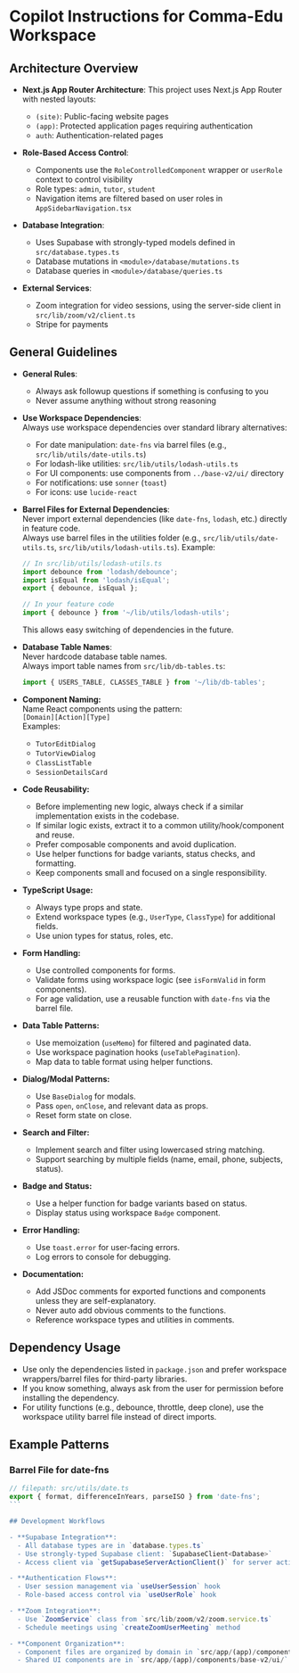 # Copilot Instructions for Comma-Edu Workspace

## Architecture Overview

- **Next.js App Router Architecture**: This project uses Next.js App Router with nested layouts:
  - `(site)`: Public-facing website pages
  - `(app)`: Protected application pages requiring authentication
  - `auth`: Authentication-related pages

- **Role-Based Access Control**:
  - Components use the `RoleControlledComponent` wrapper or `userRole` context to control visibility
  - Role types: `admin`, `tutor`, `student`
  - Navigation items are filtered based on user roles in `AppSidebarNavigation.tsx`

- **Database Integration**:
  - Uses Supabase with strongly-typed models defined in `src/database.types.ts`
  - Database mutations in `<module>/database/mutations.ts`
  - Database queries in `<module>/database/queries.ts`

- **External Services**:
  - Zoom integration for video sessions, using the server-side client in `src/lib/zoom/v2/client.ts`
  - Stripe for payments

## General Guidelines

- **General Rules**:
  - Always ask followup questions if something is confusing to you
  - Never assume anything without strong reasoning

- **Use Workspace Dependencies**:  
  Always use workspace dependencies over standard library alternatives:  
  - For date manipulation: `date-fns` via barrel files (e.g., `src/lib/utils/date-utils.ts`)
  - For lodash-like utilities: `src/lib/utils/lodash-utils.ts` 
  - For UI components: use components from `../base-v2/ui/` directory
  - For notifications: use `sonner` (`toast`)
  - For icons: use `lucide-react`

- **Barrel Files for External Dependencies**:  
  Never import external dependencies (like `date-fns`, `lodash`, etc.) directly in feature code.  
  Always use barrel files in the utilities folder (e.g., `src/lib/utils/date-utils.ts`, `src/lib/utils/lodash-utils.ts`).
  Example:
  ```typescript
  // In src/lib/utils/lodash-utils.ts
  import debounce from 'lodash/debounce';
  import isEqual from 'lodash/isEqual';
  export { debounce, isEqual };
  
  // In your feature code
  import { debounce } from '~/lib/utils/lodash-utils';
  ```
  This allows easy switching of dependencies in the future.

- **Database Table Names**:  
  Never hardcode database table names.  
  Always import table names from `src/lib/db-tables.ts`:
  ```typescript
  import { USERS_TABLE, CLASSES_TABLE } from '~/lib/db-tables';
  ```

- **Component Naming:**  
  Name React components using the pattern:  
  `[Domain][Action][Type]`  
  Examples:  
  - `TutorEditDialog`
  - `TutorViewDialog`
  - `ClassListTable`
  - `SessionDetailsCard`

- **Code Reusability:**  
  - Before implementing new logic, always check if a similar implementation exists in the codebase.
  - If similar logic exists, extract it to a common utility/hook/component and reuse.
  - Prefer composable components and avoid duplication.
  - Use helper functions for badge variants, status checks, and formatting.
  - Keep components small and focused on a single responsibility.
  

- **TypeScript Usage:**  
  - Always type props and state.
  - Extend workspace types (e.g., `UserType`, `ClassType`) for additional fields.
  - Use union types for status, roles, etc.

- **Form Handling:**  
  - Use controlled components for forms.
  - Validate forms using workspace logic (see `isFormValid` in form components).
  - For age validation, use a reusable function with `date-fns` via the barrel file.

- **Data Table Patterns:**  
  - Use memoization (`useMemo`) for filtered and paginated data.
  - Use workspace pagination hooks (`useTablePagination`).
  - Map data to table format using helper functions.

- **Dialog/Modal Patterns:**  
  - Use `BaseDialog` for modals.
  - Pass `open`, `onClose`, and relevant data as props.
  - Reset form state on close.

- **Search and Filter:**  
  - Implement search and filter using lowercased string matching.
  - Support searching by multiple fields (name, email, phone, subjects, status).

- **Badge and Status:**  
  - Use a helper function for badge variants based on status.
  - Display status using workspace `Badge` component.

- **Error Handling:**  
  - Use `toast.error` for user-facing errors.
  - Log errors to console for debugging.

- **Documentation:**  
  - Add JSDoc comments for exported functions and components unless they are self-explanatory.
  - Never auto add obvious comments to the functions.
  - Reference workspace types and utilities in comments.

## Dependency Usage

- Use only the dependencies listed in `package.json` and prefer workspace wrappers/barrel files for third-party libraries.
- If you know something, always ask from the user for permission before installing the dependency.
- For utility functions (e.g., debounce, throttle, deep clone), use the workspace utility barrel file instead of direct imports.

## Example Patterns

### Barrel File for date-fns

````typescript
// filepath: src/utils/date.ts
export { format, differenceInYears, parseISO } from 'date-fns';
```

## Development Workflows

- **Supabase Integration**:
  - All database types are in `database.types.ts`
  - Use strongly-typed Supabase client: `SupabaseClient<Database>`
  - Access client via `getSupabaseServerActionClient()` for server actions

- **Authentication Flows**:
  - User session management via `useUserSession` hook
  - Role-based access control via `useUserRole` hook

- **Zoom Integration**:
  - Use `ZoomService` class from `src/lib/zoom/v2/zoom.service.ts`
  - Schedule meetings using `createZoomUserMeeting` method

- **Component Organization**:
  - Component files are organized by domain in `src/app/(app)/components/`
  - Shared UI components are in `src/app/(app)/components/base-v2/ui/`